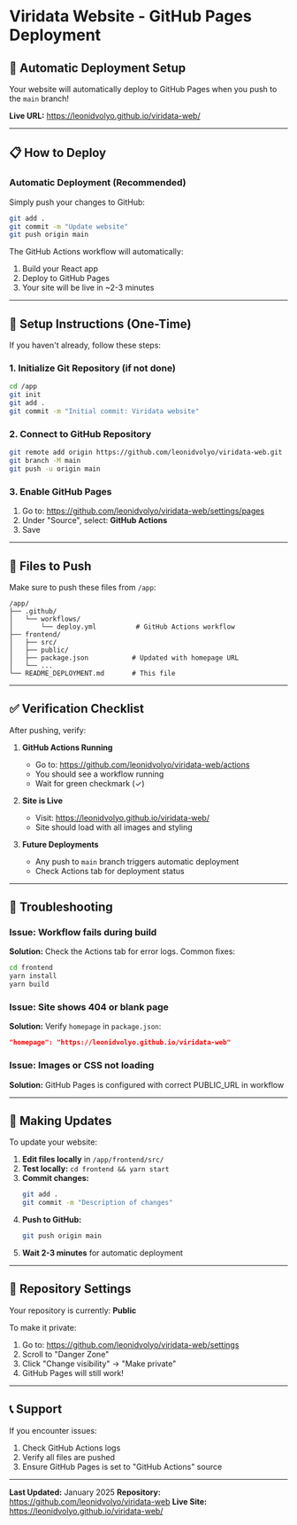 # Viridata Website - GitHub Pages Deployment

## 🚀 Automatic Deployment Setup

Your website will automatically deploy to GitHub Pages when you push to the `main` branch!

**Live URL:** https://leonidvolyo.github.io/viridata-web/

---

## 📋 How to Deploy

### Automatic Deployment (Recommended)
Simply push your changes to GitHub:

```bash
git add .
git commit -m "Update website"
git push origin main
```

The GitHub Actions workflow will automatically:
1. Build your React app
2. Deploy to GitHub Pages
3. Your site will be live in ~2-3 minutes

---

## 🔧 Setup Instructions (One-Time)

If you haven't already, follow these steps:

### 1. Initialize Git Repository (if not done)
```bash
cd /app
git init
git add .
git commit -m "Initial commit: Viridata website"
```

### 2. Connect to GitHub Repository
```bash
git remote add origin https://github.com/leonidvolyo/viridata-web.git
git branch -M main
git push -u origin main
```

### 3. Enable GitHub Pages
1. Go to: https://github.com/leonidvolyo/viridata-web/settings/pages
2. Under "Source", select: **GitHub Actions**
3. Save

---

## 📁 Files to Push

Make sure to push these files from `/app`:

```
/app/
├── .github/
│   └── workflows/
│       └── deploy.yml          # GitHub Actions workflow
├── frontend/
│   ├── src/
│   ├── public/
│   ├── package.json           # Updated with homepage URL
│   └── ...
└── README_DEPLOYMENT.md       # This file
```

---

## ✅ Verification Checklist

After pushing, verify:

1. **GitHub Actions Running**
   - Go to: https://github.com/leonidvolyo/viridata-web/actions
   - You should see a workflow running
   - Wait for green checkmark (✓)

2. **Site is Live**
   - Visit: https://leonidvolyo.github.io/viridata-web/
   - Site should load with all images and styling

3. **Future Deployments**
   - Any push to `main` branch triggers automatic deployment
   - Check Actions tab for deployment status

---

## 🐛 Troubleshooting

### Issue: Workflow fails during build
**Solution:** Check the Actions tab for error logs. Common fixes:
```bash
cd frontend
yarn install
yarn build
```

### Issue: Site shows 404 or blank page
**Solution:** Verify `homepage` in `package.json`:
```json
"homepage": "https://leonidvolyo.github.io/viridata-web"
```

### Issue: Images or CSS not loading
**Solution:** GitHub Pages is configured with correct PUBLIC_URL in workflow

---

## 📝 Making Updates

To update your website:

1. **Edit files locally** in `/app/frontend/src/`
2. **Test locally:** `cd frontend && yarn start`
3. **Commit changes:**
   ```bash
   git add .
   git commit -m "Description of changes"
   ```
4. **Push to GitHub:**
   ```bash
   git push origin main
   ```
5. **Wait 2-3 minutes** for automatic deployment

---

## 🔐 Repository Settings

Your repository is currently: **Public**

To make it private:
1. Go to: https://github.com/leonidvolyo/viridata-web/settings
2. Scroll to "Danger Zone"
3. Click "Change visibility" → "Make private"
4. GitHub Pages will still work!

---

## 📞 Support

If you encounter issues:
1. Check GitHub Actions logs
2. Verify all files are pushed
3. Ensure GitHub Pages is set to "GitHub Actions" source

---

**Last Updated:** January 2025
**Repository:** https://github.com/leonidvolyo/viridata-web
**Live Site:** https://leonidvolyo.github.io/viridata-web/
